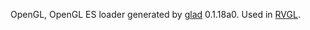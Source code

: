 OpenGL, OpenGL ES loader generated by [glad](https://github.com/Dav1dde/glad) 0.1.18a0. Used in [RVGL](http://rvgl.re-volt.io).
